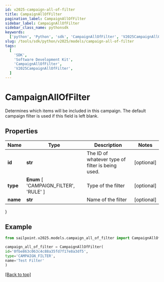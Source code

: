 ```yaml
---
id: v2025-campaign-all-of-filter
title: CampaignAllOfFilter
pagination_label: CampaignAllOfFilter
sidebar_label: CampaignAllOfFilter
sidebar_class_name: pythonsdk
keywords:
  ['python', 'Python', 'sdk', 'CampaignAllOfFilter', 'V2025CampaignAllOfFilter']
slug: /tools/sdk/python/v2025/models/campaign-all-of-filter
tags:
  [
    'SDK',
    'Software Development Kit',
    'CampaignAllOfFilter',
    'V2025CampaignAllOfFilter',
  ]
---
```


# CampaignAllOfFilter

Determines which items will be included in this campaign. The default campaign filter is used if this field is left blank.

## Properties

| Name | Type | Description | Notes |
| --- | --- | --- | --- |
| **id** | **str** | The ID of whatever type of filter is being used. | [optional] |
| **type** | **Enum** [ 'CAMPAIGN_FILTER', 'RULE' ] | Type of the filter | [optional] |
| **name** | **str** | Name of the filter | [optional] |

}

## Example

```python
from sailpoint.v2025.models.campaign_all_of_filter import CampaignAllOfFilter

campaign_all_of_filter = CampaignAllOfFilter(
id='0fbe863c063c4c88a35fd7f17e8a3df5',
type='CAMPAIGN_FILTER',
name='Test Filter'
)

```

[[Back to top]](#)
